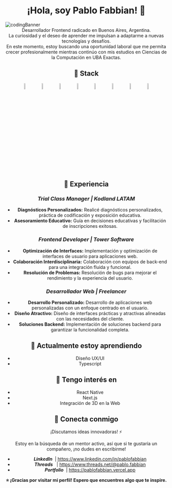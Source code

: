 <h1 align="center"><strong> ¡Hola, soy Pablo Fabbian! 👋</strong></h1>

 <img src="https://i.imgur.com/Fz2rxoH.png" alt="codingBanner">

<div align="center">Desarrollador Frontend radicado en Buenos Aires, Argentina.
<div align="center">La curiosidad y el deseo de aprender me impulsan a adaptarme a nuevas tecnologías y desafíos.</div>
<div align="center">En este momento, estoy buscando una oportunidad laboral que me permita crecer profesionalmente mientras continúo con mis estudios en Ciencias de la Computación en UBA Exactas.</div>

## 🚀 Stack

<p float="left" align="center">
 
  <img src="https://i.imgur.com/V0KijnG.png" alt="Figma" width="7%">
  &nbsp;&nbsp;&nbsp;
  <img src="https://i.imgur.com/s8xEsBD.png" alt="React Js" width="7%">
  &nbsp;&nbsp;&nbsp;
  <img src="https://imgur.com/QPURzHS.png" alt="JavaScript" width="7%">
  &nbsp;&nbsp;&nbsp;
  <img src="https://imgur.com/xiTRp8L.png" alt="HTML" width="7%">
  &nbsp;&nbsp;&nbsp;
  <img src="https://imgur.com/5b3elD4.png" alt="CSS" width="7%">
  &nbsp;&nbsp;&nbsp;
  <img src="https://i.imgur.com/ezaPYYQ.png" alt="Git" width="7%">
  &nbsp;&nbsp;&nbsp;
  <img src="https://i.imgur.com/nB8BcP9.png" alt="Tailwind" width="7%">
  &nbsp;&nbsp;&nbsp;
  <img src="https://i.imgur.com/RUDJq4j.png" alt="GSAP" width="7%">
</p>

## 💼 Experiencia

### **_Trial Class Manager | Kodland LATAM_**
- **Diagnósticos Personalizados:** Realicé diagnósticos personalizados, práctica de codificación y exposición educativa.
- **Asesoramiento Educativo:** Guía en decisiones educativas y facilitación de inscripciones exitosas.

### **_Frontend Developer | Tower Software_**
- **Optimización de Interfaces:** Implementación y optimización de interfaces de usuario para aplicaciones web.
- **Colaboración Interdisciplinaria:** Colaboración con equipos de back-end para una integración fluida y funcional.
- **Resolución de Problemas:** Resolución de bugs para mejorar el rendimiento y la experiencia del usuario.

### **_Desarrollador Web | Freelancer_**
- **Desarrollo Personalizado:** Desarrollo de aplicaciones web personalizadas con un enfoque centrado en el usuario.
- **Diseño Atractivo:** Diseño de interfaces prácticas y atractivas alineadas con las necesidades del cliente.
- **Soluciones Backend:** Implementación de soluciones backend para garantizar la funcionalidad completa.


 ## 🌱 Actualmente estoy aprendiendo

  - Diseño UX/UI
  - Typescript

## 🍃 Tengo interés en

- React Native
- Next.js
- Integración de 3D en la Web

## 🤝 Conecta conmigo

¡Discutamos ideas innovadoras! ⚡

  Estoy en la búsqueda de un mentor activo, así que si te gustaría un compañero, ¡no dudes en escribirme!

- **_LinkedIn_** &nbsp;| https://www.linkedin.com/in/pablofabbian
- **_Threads_** &nbsp;&nbsp;| https://www.threads.net/@pablo.fabbian
- **_Portfolio_** &nbsp;| https://pablofabbian.vercel.app



**⭐️ ¡Gracias por visitar mi perfil! Espero que encuentres algo que te inspire.**
